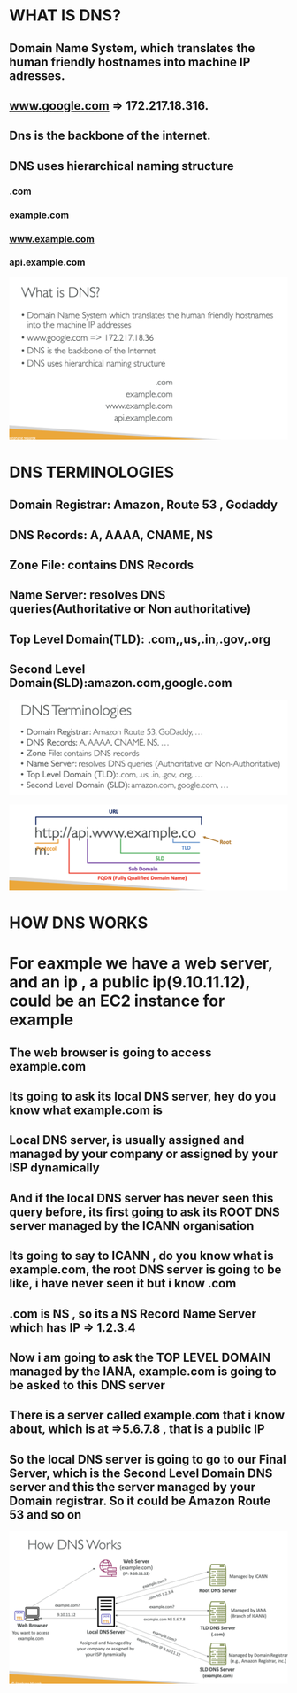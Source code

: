 # WHAT IS DNS?

## Domain Name System, which translates the human friendly hostnames into machine IP adresses.

## www.google.com => 172.217.18.316.

## Dns is the backbone of the internet.

## DNS uses hierarchical naming structure

### .com

### example.com

### www.example.com

### api.example.com

[![Slide 1](../Slides/Slide1.png)](../Slides/Slide1.png)

# DNS TERMINOLOGIES

## Domain Registrar: Amazon, Route 53 , Godaddy

## DNS Records: A, AAAA, CNAME, NS

## Zone File: contains DNS Records

## Name Server: resolves DNS queries(Authoritative or Non authoritative)

## Top Level Domain(TLD): .com,,us,.in,.gov,.org

## Second Level Domain(SLD):amazon.com,google.com

[![Slide 2](../Slides/Slide2.png)](../Slides/Slide2.png)

[![Slide 3](../Slides/Slide3.png)](../Slides/Slide3.png)

# HOW DNS WORKS

# For eaxmple we have a web server, and an ip , a public ip(9.10.11.12), could be an EC2 instance for example

## The web browser is going to access example.com

## Its going to ask its local DNS server, hey do you know what example.com is

## Local DNS server, is usually assigned and managed by your company or assigned by your ISP dynamically

## And if the local DNS server has never seen this query before, its first going to ask its ROOT DNS server managed by the ICANN organisation

## Its going to say to ICANN , do you know what is example.com, the root DNS server is going to be like, i have never seen it but i know .com

## .com is NS , so its a NS Record Name Server which has IP => 1.2.3.4

## Now i am going to ask the TOP LEVEL DOMAIN managed by the IANA, example.com is going to be asked to this DNS server

## There is a server called example.com that i know about, which is at =>5.6.7.8 , that is a public IP

## So the local DNS server is going to go to our Final Server, which is the Second Level Domain DNS server and this the server managed by your Domain registrar. So it could be Amazon Route 53 and so on

[![Slide 4](../Slides/Slide4.png)](../Slides/Slide4.png)
